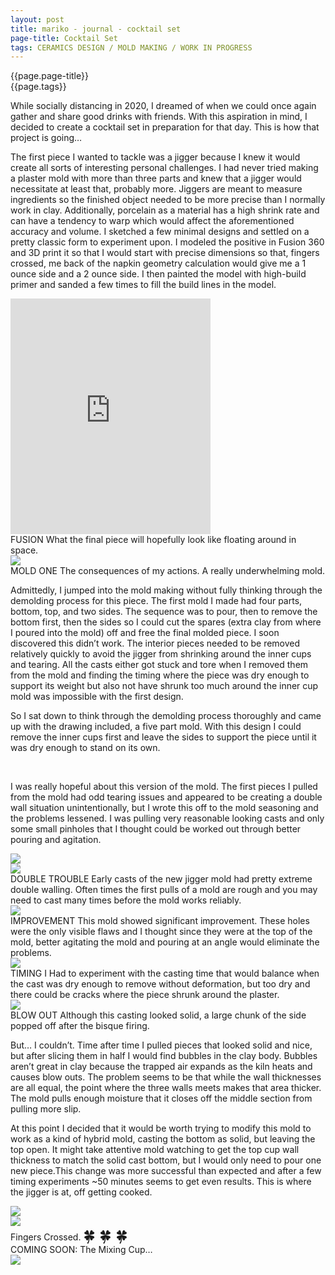 ```yaml
---
layout: post
title: mariko - journal - cocktail set
page-title: Cocktail Set
tags: CERAMICS DESIGN / MOLD MAKING / WORK IN PROGRESS
---
```

<div class="wrapper">
  <div class="project-title">
    {{page.page-title}}
  </div>
  <div class="project-tags sm-space">
    {{page.tags}}
  </div>
  <!-- <div class ="main-content space">
    <img src="/assets/images/Rectangle 230.png">
  </div> -->
  <p class="blog-feature blog-padding">While socially distancing in 2020, I dreamed of when we could once again gather and share good drinks with friends. With this aspiration in mind, I decided to create a cocktail set in preparation for that day. This is how that project is going…</p>
  <div class="row space align-items-center">
    <div class ="half-content col-sm-6">
      <p>The first piece I wanted to tackle was a jigger because I knew it would create all sorts of interesting personal challenges. I had never tried making a plaster mold with more than three parts and knew that a jigger would necessitate at least that, probably more. Jiggers are meant to measure ingredients so the finished object needed to be more precise than I normally work in clay. Additionally, porcelain as a material has a high shrink rate and can have a tendency to warp which would affect the aforementioned accuracy and volume. I sketched a few minimal designs and settled on a pretty classic form to experiment upon.
      I modeled the positive in Fusion 360 and 3D print it so that I would start with precise dimensions so that, fingers crossed, me back of the napkin geometry calculation would give me a 1 ounce side and a 2 ounce side. I then painted the model with high-build primer and sanded a few times to fill the build lines in the model.</p>
    </div>
    <div class ="half-content col-sm-6 blog-img-block" id="cocktail1">
      <iframe src="https://player.vimeo.com/video/568677635?autoplay=1&loop=1&autopause=0&muted=1" width="320" height="377" frameborder="0" allow="autoplay; fullscreen; picture-in-picture" allowfullscreen></iframe>
      <div class="blog-caption">
        <span class="project-tags child">FUSION</span>
        <span class="sake-txt">What the final piece will hopefully look like floating around in space. </span>
      </div>
    </div>
  </div>
  <div class="row space align-items-center flex-wrap-reverse">
    <div class ="half-content col-sm-6 blog-img-block" id="cocktail2">
      <img src="/assets/images/cocktail/cocktail2.png">
      <div class="blog-caption">
        <span class="project-tags child">MOLD ONE </span>
        <span class="sake-txt">The consequences of my actions. A really underwhelming mold.</span>
      </div>
    </div>
    <div class ="half-content col-sm-6">
      <p>Admittedly, I jumped into the mold making without fully thinking through the demolding process for this piece. The first mold I made had four parts, bottom, top, and two sides. The sequence was to pour, then to remove the bottom first, then the sides so I could cut the spares (extra clay from where I poured into the mold) off and free the final molded piece. I soon discovered this didn’t work. The interior pieces needed to be removed relatively quickly to avoid the jigger from shrinking around the inner cups and tearing. All the casts either got stuck and tore when I removed them from the mold and finding the timing where the piece was dry enough to support its weight but also not have shrunk too much around the inner cup mold was impossible with the first design.</p>
    </div>
  </div>
  <div class="row space align-items-center">
    <div class ="half-content col-sm-6">
      <p>So I sat down to think through the demolding process thoroughly and came up with the drawing included, a five part mold. With this design I could remove the inner cups first and leave the sides to support the piece until it was dry enough to stand on its own.</p>
      <br>
      <p>I was really hopeful about this version of the mold. The first pieces I pulled from the mold had odd tearing issues and appeared to be creating a double wall situation unintentionally, but I wrote this off to the mold seasoning and the problems lessened. I was pulling very reasonable looking casts and only some small pinholes that I thought could be worked out through better pouring and agitation.</p>
    </div>
    <div class ="half-content col-sm-6 blog-img-block" id="cocktail2">
      <img src="/assets/images/cocktail/jiggerillustration1.png">
    </div>
  </div>
  <div class="row space">
    <div class ="half-content col-sm-4">
      <img src="/assets/images/cocktail/cocktailProblem1@2x.png">
        <div class="blog-caption">
          <span class="project-tags">DOUBLE TROUBLE</span>
          <span class="sake-txt">Early casts of the new jigger mold had pretty extreme double walling. Often times the first pulls of a mold are rough and you may need to cast many times before the mold works reliably. </span>
        </div>
    </div>
    <div class ="half-content col-sm-4">
      <img src="/assets/images/cocktail/cocktailProblem2@2x.png">
      <div class="blog-caption">
        <span class="project-tags">IMPROVEMENT</span>
        <span class="sake-txt">This mold showed significant improvement. These holes were the only visible flaws and I thought since they were at the top of the mold, better agitating the mold and pouring at an angle would eliminate the problems. </span>
      </div>
    </div>
    <div class ="half-content col-sm-4">
      <img src="/assets/images/cocktail/cocktailProblem3@2x.png">
      <div class="blog-caption">
        <span class="project-tags">TIMING</span>
        <span class="sake-txt">I Had to experiment with the casting time that would balance when the cast was dry enough to remove without deformation, but too dry and there could be cracks where the piece shrunk around the plaster. </span>
      </div>
    </div>
  </div>

  <div class="row space align-items-center flex-wrap-reverse">
    <div class ="half-content col-sm-6 blog-img-block" id="cocktail1">
      <img src="/assets/images/cocktail/cocktailpop.png">
      <div class="blog-caption">
        <span class="project-tags child">BLOW OUT </span>
        <span class="sake-txt">Although this casting looked solid, a large chunk of the side popped off after the bisque firing.</span>
      </div>
    </div>
    <div class ="half-content col-sm-6">
      <p>But… I couldn’t. Time after time I  pulled pieces that looked solid and nice, but after slicing them in half I would find bubbles in the clay body. Bubbles aren’t great in clay because the trapped air expands as the kiln heats and causes blow outs.  The problem seems to be that while the wall thicknesses are all equal, the point where the three walls meets makes that area thicker. The mold pulls enough moisture that it closes off the middle section from pulling more slip.</p>
    </div>
  </div>
  <div class="row space align-items-center">
    <div class ="half-content col-sm-6">
      <p>At this point I decided that it would be worth trying to modify this mold to work as a kind of hybrid mold, casting the bottom as solid, but leaving the top open. It might take attentive mold watching to get the top cup wall thickness to match the solid cast bottom, but I would only need to pour one new piece.This change was more successful than expected and after a few timing experiments ~50 minutes seems to get even results. This is where the jigger is at, off getting cooked. </p>
    </div>
    <div class ="half-content col-sm-6 blog-img-block" id="cocktail2">
      <img src="/assets/images/cocktail/jiggerillustration2.png">
    </div>
  </div>
  <div class="row space align-items-center">
    <div class ="half-content col-sm-6 blog-img-block" id="cocktail1">
      <img src="/assets/images/cocktail/cocktailbisque.png">
      <div class="blog-caption">
        <span class="project-tags child">Fingers Crossed.</span>
        <span class="sake-txt" style="font-size:24px">&#127808; &#127808; &#127808; </span>
      </div>  
    </div>
    <div class="half-content col-sm-6">
      <div class="blog-img-block" id="cocktail1">
        <span class="project-tags">COMING SOON: The Mixing Cup…</span>
        <br>
        <img src="/assets/images/cocktail/mixerteaser.png">
      </div>
    </div>
  </div>
</div>
